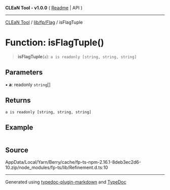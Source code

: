 **CLEaN Tool - v1.0.0** ( [Readme](../../../../README.md) \| API )

***

[CLEaN Tool](../../../../modules.md) / [lib/fp/Flag](../README.md) / isFlagTuple

# Function: isFlagTuple()

> **isFlagTuple**(`a`): `a is readonly [string, string, string]`

## Parameters

▪ **a**: readonly `string`[]

## Returns

`a is readonly [string, string, string]`

## Example

```ts

```

## Source

AppData/Local/Yarn/Berry/cache/fp-ts-npm-2.16.1-8deb3ec2d6-10.zip/node\_modules/fp-ts/lib/Refinement.d.ts:10

***

Generated using [typedoc-plugin-markdown](https://www.npmjs.com/package/typedoc-plugin-markdown) and [TypeDoc](https://typedoc.org/)
